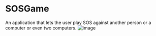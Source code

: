 # SOSGame
An application that lets the user play SOS against another person or a computer or even two computers. 
![image](https://github.com/user-attachments/assets/5bebc205-138f-41db-b394-8abb6c0dd27b)
